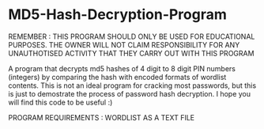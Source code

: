 # MD5-Hash-Decryption-Program
REMEMBER : THIS PROGRAM SHOULD ONLY BE USED FOR EDUCATIONAL PURPOSES. THE OWNER WILL NOT CLAIM RESPONSIBILITY FOR ANY                UNAUTHOTISED ACTIVITY THAT THEY CARRY OUT WITH THIS PROGRAM

A program that decrypts md5 hashes of 4 digit to 8 digit PIN numbers (integers) by comparing the hash with encoded formats of wordlist contents. 
This is not an ideal program for cracking most passwords, but this is just to demostrate the process of password hash decryption.
I hope you will find this code to be useful :)


PROGRAM REQUIREMENTS : WORDLIST AS A TEXT FILE
